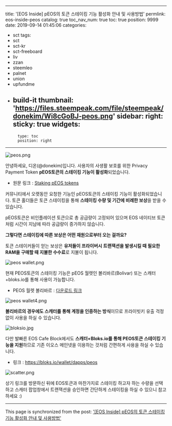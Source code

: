
---
title: '[EOS Inside] pEOS의 토큰 스테이킹 기능 활성화 안내 및 사용방법'
permlink: eos-inside-peos
catalog: true
toc_nav_num: true
toc: true
position: 9999
date: 2019-09-14 01:45:06
categories:
- sct
tags:
- sct
- sct-kr
- sct-freeboard
- liv
- zzan
- steemleo
- palnet
- union
- upfundme
- build-it
thumbnail: 'https://files.steempeak.com/file/steempeak/donekim/Wi8cGoBJ-peos.png'
sidebar:
    right:
        sticky: true
widgets:
    -
        type: toc
        position: right
---


![peos.png](https://files.steempeak.com/file/steempeak/donekim/Wi8cGoBJ-peos.png)

안녕하세요, 디온(@donekim)입니다. 사용자의 사생활 보호를 위한 Privacy Payment Token **pEOS토큰의 스테이킹 기능이 활성화**되었습니다. 

- 원문 링크 : [Staking pEOS tokens](https://medium.com/@pEOS_one/staking-peos-tokens-49039bdfacc7)

커뮤니티에서 오랫동안 요청한 기능인 pEOS토큰의 스테이킹 기능이 활성화되었습니다. 토큰 홀더들은 토큰 스테이킹을 통해 **스테이킹 수량 및 기간에 비례한 보상**을 받을 수 있습니다.

pEOS토큰은 비인플레이션 토큰으로 총 공급량이 고정되어 있으며 EOS 네이티브 토큰처럼 시간이 지남에 따라 공급량이 증가하지 않습니다.

**그렇다면 스테이킹에 따른 보상은 어떤 재원으로부터 오는 걸까요?**

토큰 스테이커들이 얻는 보상은 **유저들이 프라이버시 트랜잭션을 발생시킬 때 필요한 RAM을 구매할 때 지불한 수수료**로 지불이 됩니다. 

![peos wallet.png](https://files.steempeak.com/file/steempeak/donekim/mcIoRhYS-peos20wallet.png)

현재 PEOS토큰의 스테이킹 기능은 pEOS 월렛인 볼리바르(Bolivar) 또는 스캐터+bloks.io를 통해 사용이 가능합니다.

- PEOS 월렛 볼리바르 : [다운로드 링크](https://github.com/peosdev/peoswallet/releases/tag/bolivar-0.0.3)

![peos wallet4.png](https://files.steempeak.com/file/steempeak/donekim/24G4GaXN-peos20wallet4.png)

**볼리바르의 경우에도 스캐터를 통해 계정을 인증하는 방식**이므로 프라이빗키 유출 걱정없이 사용을 하실 수 있습니다. 

![bloksio.jpg](https://cdn.steemitimages.com/DQmP7w8Rm2wLbDmNEVouiDeD25c3qwnmTKs6nuCxsSAw5ix/bloksio.jpg)

다만 발빠른 EOS Cafe Block에서도 **스캐터+Bloks.io를 통해 PEOS토큰 스테이킹 기능을 지원**하므로 기존 이오스 메인넷을 이용하는 것처럼 간편하게 사용을 하실 수 있습니다.

- 링크 : https://bloks.io/wallet/dapps/peos

![scatter.png](https://files.steempeak.com/file/steempeak/donekim/W2ILOye6-scatter.png)

상기 링크를 방문하신 뒤에 EOS토큰과 마찬가지로 스테이킹 하고자 하는 수량을 선택하고 스캐터 팝업창에서 트랜잭션을 승인하면 간단하게 스테이킹을 하실 수 있으니 참고하세요 :)

- - -

This page is synchronized from the post: ['[EOS Inside] pEOS의 토큰 스테이킹 기능 활성화 안내 및 사용방법'](https://steemit.com/@donekim/eos-inside-peos)
